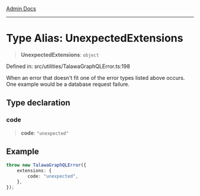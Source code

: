 [Admin Docs](/)

***

# Type Alias: UnexpectedExtensions

> **UnexpectedExtensions**: `object`

Defined in: src/utilities/TalawaGraphQLError.ts:198

When an error that doesn't fit one of the error types listed above occurs. One example would be a database request failure.

## Type declaration

### code

> **code**: `"unexpected"`

## Example

```ts
throw new TalawaGraphQLError({
	extensions: {
		code: "unexpected",
	},
});
```
